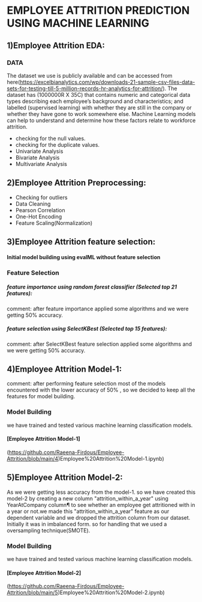 # EMPLOYEE ATTRITION PREDICTION USING MACHINE LEARNING

## 1)Employee Attrition EDA:

### DATA

The dataset we use is publicly available and can be accessed from here(https://excelbianalytics.com/wp/downloads-21-sample-csv-files-data-sets-for-testing-till-5-million-records-hr-analytics-for-attrition/).
The dataset has (1000000R X 35C) that contains numeric and categorical data types describing each employee’s background and characteristics; and labelled (supervised learning) with whether they are still in the company or whether they have gone to work somewhere else. Machine Learning models can help to understand and determine how these factors relate to workforce attrition.
 
* checking for the null values.
* checking for the duplicate values.
* Univariate Analysis
* Bivariate Analysis
* Multivariate Analysis


## 2)Employee Attrition Preprocessing:
* Checking for outliers
* Data Cleaning
* Pearson Correlation
* One-Hot Encoding
* Feature Scaling(Normalization)

## 3)Employee Attrition feature selection:

#### Initial model building using evalML without feature selection
### Feature Selection
##### feature importance using random forest classifier (Selected top 21 features):
comment: after feature importance applied some algorithms and we were getting 50% accuracy.
##### feature selection using SelectKBest (Selected top 15 features):
comment: after SelectKBest feature selection applied some algorithms and we were getting 50% accuracy.

## 4)Employee Attrition Model-1:

comment: after performing feature selection most of the models encountered with the lower accuracy of 50% , so we decided to keep all the features for model building.
### Model Building
we have trained and tested various machine learning classification models.

#### [Employee Attrition Model-1] 
(https://github.com/Raeena-Firdous/Employee-Attrition/blob/main/4)Employee%20Attrition%20Model-1.ipynb)

## 5)Employee Attrition Model-2:

As we were getting less accuracy from the model-1. so we have created this model-2 by creating a new column "attrition_within_a_year" using YearAtCompany column¶
to see whether an employee get attritioned with in a year or not.we made this "attrition_within_a_year" feature as our dependent variable and we dropped the attrition column from our dataset. 
Initially it was in imbalanced form. so for handling that we used a oversampling technique(SMOTE).
### Model Building
we have trained and tested various machine learning classification models.

#### [Employee Attrition Model-2]
(https://github.com/Raeena-Firdous/Employee-Attrition/blob/main/5)Employee%20Attrition%20Model-2.ipynb)

